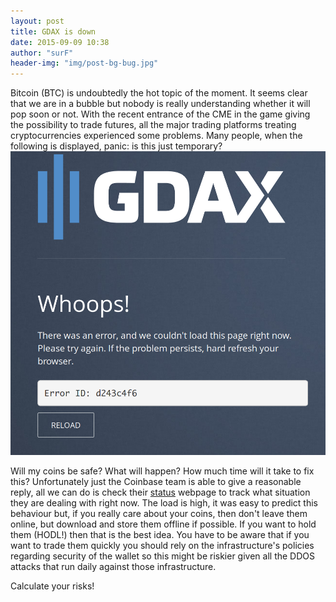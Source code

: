 ```yaml
---
layout: post
title: GDAX is down 
date: 2015-09-09 10:38
author: "surF"
header-img: "img/post-bg-bug.jpg"
---
```


Bitcoin (BTC) is undoubtedly the hot topic of the moment. 
It seems clear that we are in a bubble but nobody is really understanding
whether it will pop soon or not. 
With the recent entrance of the CME in the game giving the possibility to trade
futures, all the major trading platforms treating cryptocurrencies experienced
some problems. 
Many people, when the following is displayed, panic: is this just temporary?
![GDAX down](/img/gdax.png )

Will my coins be safe? What will happen? How much time will it take to fix
this?
Unfortunately just the Coinbase team is able to give a reasonable reply, all we
can do is check their [status](https://status.coinbase.com/) webpage to track
what situation they are dealing with right now. 
The load is high, it was easy to predict this behaviour but, if you really care
about your coins, then don't leave them online, but download and store them
offline if possible. If you want to hold them (HODL!) then that is the best
idea. You have to be aware that if you want to trade them quickly you should
rely on the infrastructure's policies regarding security of the wallet so this
might be riskier given all the DDOS attacks that run daily against those
infrastructure.

Calculate your risks!
